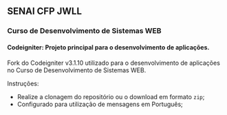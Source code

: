 ## SENAI CFP JWLL

### Curso de Desenvolvimento de Sistemas WEB
#### Codeigniter: Projeto principal para o desenvolvimento de aplicações.

Fork do Codeigniter v3.1.10 utilizado para o desenvolvimento de aplicações no Curso
de Desenvolvimento de Sistemas WEB.

Instruções:
* Realize a clonagem do repositório ou o download em formato `zip`;
* Configurado para utilização de mensagens em Português;
